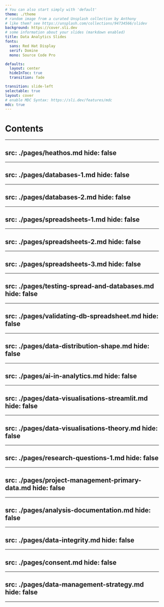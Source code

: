 ```yaml
---
# You can also start simply with 'default'
theme: ./theme
# random image from a curated Unsplash collection by Anthony
# like them? see https://unsplash.com/collections/94734566/slidev
background: https://cover.sli.dev
# some information about your slides (markdown enabled)
title: Data Analytics Slides
fonts:
  sans: Red Hat Display
  serif: Domine
  mono: Source Code Pro

defaults:
  layout: center
  hideInToc: true
  transition: fade

transition: slide-left
selectable: true
layout: cover
# enable MDC Syntax: https://sli.dev/features/mdc
mdc: true
---
```


# Contents

<Toc minDept=1 maxDepth=1 columns=3 />

---
src: ./pages/heathos.md
hide: false
---

---
src: ./pages/databases-1.md
hide: false
---

---
src: ./pages/databases-2.md
hide: false
---

---
src: ./pages/spreadsheets-1.md
hide: false
---

---
src: ./pages/spreadsheets-2.md
hide: false
---

---
src: ./pages/spreadsheets-3.md
hide: false
---

---
src: ./pages/testing-spread-and-databases.md
hide: false
---

---
src: ./pages/validating-db-spreadsheet.md
hide: false
---

---
src: ./pages/data-distribution-shape.md
hide: false
---

---
src: ./pages/ai-in-analytics.md
hide: false
---

---
src: ./pages/data-visualisations-streamlit.md
hide: false
---

---
src: ./pages/data-visualisations-theory.md
hide: false
---

---
src: ./pages/research-questions-1.md
hide: false
---

---
src: ./pages/project-management-primary-data.md
hide: false
---

---
src: ./pages/analysis-documentation.md
hide: false
---

---
src: ./pages/data-integrity.md
hide: false
---

---
src: ./pages/consent.md
hide: false
---

---
src: ./pages/data-management-strategy.md
hide: false
---

---